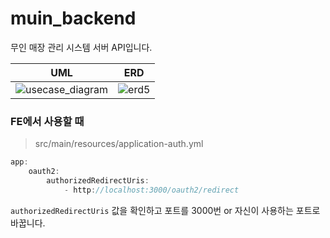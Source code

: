 # muin_backend
무인 매장 관리 시스템 서버 API입니다.

|UML|ERD|
|:---:|:---:|
|![usecase_diagram](https://user-images.githubusercontent.com/30483337/133754793-bfde776b-4396-4adc-be04-deb1a61c1bd5.jpeg)|![erd5](https://user-images.githubusercontent.com/30483337/133754753-67218c00-8652-4763-ae73-4e77743f13ce.jpg)|


### FE에서 사용할 때
> src/main/resources/application-auth.yml
```java
app:
    oauth2:
        authorizedRedirectUris:
            - http://localhost:3000/oauth2/redirect
```
`authorizedRedirectUris` 값을 확인하고 포트를 3000번 or 자신이 사용하는 포트로 바꿉니다.